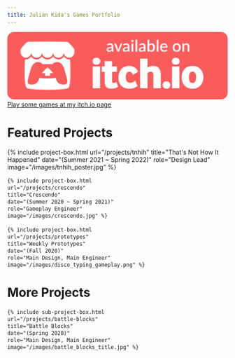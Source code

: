 ```yaml
---
title: Julian Kida's Games Portfolio
---
```


<div class="itch-link">
    <span>
        <img src="/images/itch.png">
        <a href="{{ include.url }}">Play some games at my itch.io page</a>
    </span>
</div>

# Featured Projects

<div class="project-container">
    {% include project-box.html 
    url="/projects/tnhih" 
    title="That's Not How It Happened" 
    date="(Summer 2021 ~ Spring 2022)" 
    role="Design Lead"
    image="/images/tnhih_poster.jpg" %}

    {% include project-box.html 
    url="/projects/crescendo" 
    title="Crescendo" 
    date="(Summer 2020 ~ Spring 2021)" 
    role="Gameplay Engineer"
    image="/images/crescendo.jpg" %}

    {% include project-box.html 
    url="/projects/prototypes" 
    title="Weekly Prototypes" 
    date="(Fall 2020)" 
    role="Main Design, Main Engineer"
    image="/images/disco_typing_gameplay.png" %}
</div>

# More Projects

<div class="project-container">

    {% include sub-project-box.html 
    url="/projects/battle-blocks" 
    title="Battle Blocks" 
    date="(Spring 2020)" 
    role="Main Design, Main Engineer"
    image="/images/battle_blocks_title.jpg" %}
</div>

<!---
## [That's Not How It Happened! (Summer 2021 ~ Spring 2022)](/projects/tnhih)
[{% include resized_image.html url="/images/tnhih_poster.jpg" height="30%" width="30%" %}](/projects/tnhih)

## [Crescendo (Summer 2020 ~ Spring 2021)](/projects/crescendo)
[{% include image.html url="/images/crescendo.jpg"  %}](/projects/crescendo)

## [Weekly Prototypes (Fall 2020)](/projects/prototypes)
[{% include image.html url="/images/spincook_title.png"  %}](/projects/prototypes)
--->
